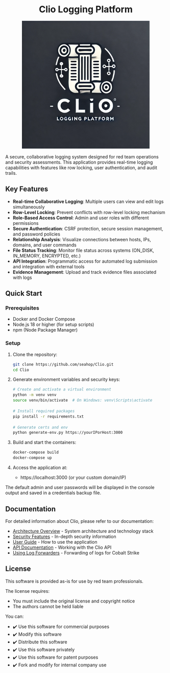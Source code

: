 <h1 align="center">Clio Logging Platform</h1>
<p align="center">
<img src="./images/Clio_Logging_Platform_Logo.png" alt="Clio Logo" width="400"/>
</p>

A secure, collaborative logging system designed for red team operations and security assessments. This application provides real-time logging capabilities with features like row locking, user authentication, and audit trails.

## Key Features

- **Real-time Collaborative Logging**: Multiple users can view and edit logs simultaneously
- **Row-Level Locking**: Prevent conflicts with row-level locking mechanism
- **Role-Based Access Control**: Admin and user roles with different permissions
- **Secure Authentication**: CSRF protection, secure session management, and password policies
- **Relationship Analysis**: Visualize connections between hosts, IPs, domains, and user commands
- **File Status Tracking**: Monitor file status across systems (ON_DISK, IN_MEMORY, ENCRYPTED, etc.)
- **API Integration**: Programmatic access for automated log submission and integration with external tools
- **Evidence Management**: Upload and track evidence files associated with logs

## Quick Start

### Prerequisites

- Docker and Docker Compose
- Node.js 18 or higher (for setup scripts)
- npm (Node Package Manager)

### Setup

1. Clone the repository:
   ```bash
   git clone https://github.com/seahop/Clio.git
   cd Clio
   ```

2. Generate environment variables and security keys:
   ```bash
   # Create and activate a virtual environment
   python -m venv venv
   source venv/bin/activate  # On Windows: venv\Scripts\activate
   
   # Install required packages
   pip install -r requirements.txt

   # Generate certs and env
   python generate-env.py https://yourIPorHost:3000
   ```

3. Build and start the containers:
   ```bash
   docker-compose build
   docker-compose up
   ```

4. Access the application at:
   - https://localhost:3000 (or your custom domain/IP)

The default admin and user passwords will be displayed in the console output and saved in a credentials backup file.

## Documentation

For detailed information about Clio, please refer to our documentation:

- [Architecture Overview](./docs/architecture.md) - System architecture and technology stack
- [Security Features](./docs/security.md) - In-depth security information
- [User Guide](./docs/user-guide.md) - How to use the application
- [API Documentation](./docs/api-guide.md) - Working with the Clio API
- [Using Log Forwarders](./log_agents/cobalt_strike/README.MD) - Forwarding of logs for Cobalt Strike

## License

This software is provided as-is for use by red team professionals.

The license requires:
- You must include the original license and copyright notice
- The authors cannot be held liable

You can:
- ✔️ Use this software for commercial purposes
- ✔️ Modify this software
- ✔️ Distribute this software
- ✔️ Use this software privately
- ✔️ Use this software for patent purposes
- ✔️ Fork and modify for internal company use